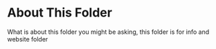 # About This Folder

What is about this folder you might be asking, this folder is for info and website folder